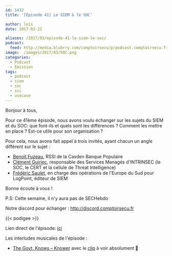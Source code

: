 ```yaml
---
id: 1432
title: '[Épisode 41] Le SIEM & le SOC'

author: lois
date: 2017-03-22

aliases: /2017/03/episode-41-le-siem-le-soc/
podcast:
  feed: http://media.blubrry.com/comptoirsecu/p/podcast.comptoirsecu.fr/CSEC.EP41.2017-03-21.SOC_SIEM.mp3
image:  /images/2017/03/SOC.png
categories:
  - Podcast
  - Emission
tags:
  - podcast
  - siem
  - soc
  - ssi
  - usecase
---
```

Bonjour à tous,

Pour ce 41ème épisode, nous avons voulu échanger sur les sujets du SIEM et du SOC: que font-ils et quels sont les différences ? Comment les mettre en place ? Est-ce utile pour son organisation ?

<!--more-->

Pour cela, nous avons fait appel à trois invités, ayant chacun un angle différent sur le sujet :

  * <a href="https://twitter.com/bfuzeau" target="_blank">Benoit Fuzeau</a>, RSSI de la Casden Banque Populaire
  * <a href="https://twitter.com/cguiriec" target="_blank">Clément Guiriec</a>, responsable des Services Managés d'INTRINSEC (le SOC, le CERT et la cellule de Threat Intelligence)
  * <a href="https://twitter.com/fredericsaulet" target="_blank">Frédéric Saulet</a>, en charge des opérations de l'Europe du Sud pour LogPoint, éditeur de SIEM

Bonne écoute à vous !

P.S: Cette semaine, il n'y aura pas de SECHebdo

Notre discord pour échanger : <http://discord.comptoirsecu.fr>

{{< podigee >}}


Lien direct de l'épisode: <a href="http://podcast.comptoirsecu.fr/CSEC.EP41.2017-03-21.SOC_SIEM.mp3" target="_blank">ici</a>

Les interludes musicales de l'épisode :

  * <a href="http://www.knowermusic.com/" target="_blank">The Govt. Knows &#8211; Knower</a> avec le <a href="https://www.youtube.com/watch?v=4zH9Zca1vRM" target="_blank">clip</a> à voir absolument 🙂
